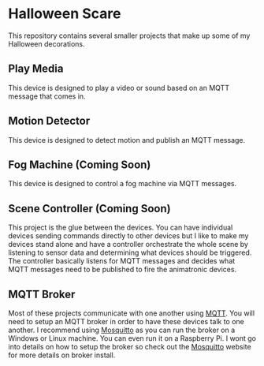 # Halloween Scare
This repository contains several smaller projects that make up some of my Halloween decorations.

## Play Media
This device is designed to play a video or sound based on an MQTT message that comes in.

## Motion Detector
This device is designed to detect motion and publish an MQTT message.

## Fog Machine (Coming Soon)
This device is designed to control a fog machine via MQTT messages.

## Scene Controller (Coming Soon)
This project is the glue between the devices.  You can have individual devices sending commands directly to other devices but I like to make my devices stand alone and have a controller orchestrate the whole scene by listening to sensor data and determining what devices should be triggered.  The controller basically listens for MQTT messages and decides what MQTT messages need to be published to fire the animatronic devices.   
   

## MQTT Broker
Most of these projects communicate with one another using [MQTT](http://www.mqtt.org).  You will need to setup an MQTT broker in order to 
have these devices talk to one another.  I recommend using [Mosquitto](https://mosquitto.org/) as you can run the 
broker on a Windows or Linux machine.  You can even run it on a Raspberry Pi.  I wont go into details 
on how to setup the broker so check out the [Mosquitto](https://mosquitto.org/) website for more details on broker install. 
